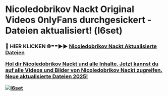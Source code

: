 # Nicoledobrikov Nackt Original Videos 0nlyFans durchgesickert - Dateien aktualisiert! (l6set)

<h3>🔴 HIER KLICKEN 🌐==►► <a href="https://tinyurl.com/h6vf6nb8" rel="nofollow">Nicoledobrikov Nackt Aktualisierte Dateien

Hol dir Nicoledobrikov Nackt und alle Inhalte. Jetzt kannst du auf alle Videos und Bilder von Nicoledobrikov Nackt zugreifen. Neue aktualisierte Dateien 2025!

[![l6set](https://i.imgur.com/sD4kR3V.gif)](https://tinyurl.com/h6vf6nb8)
